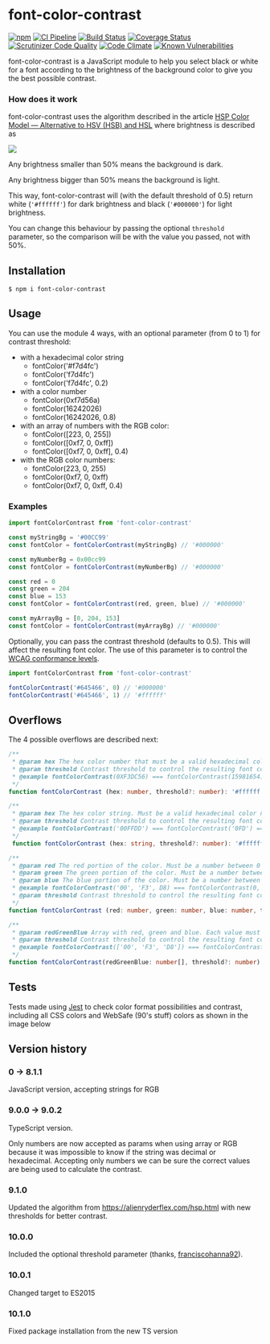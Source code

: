 # font-color-contrast

[![npm](https://img.shields.io/npm/v/font-color-contrast.svg)](https://www.npmjs.com/package/font-color-contrast)
[![CI Pipeline](https://github.com/russoedu/font-color-contrast/actions/workflows/main.yml/badge.svg)](https://github.com/russoedu/font-color-contrast/actions/workflows/main.yml)
[![Build Status](https://scrutinizer-ci.com/g/russoedu/font-color-contrast/badges/build.png?b=master)](https://scrutinizer-ci.com/g/russoedu/font-color-contrast/build-status/master)
[![Coverage Status](https://coveralls.io/repos/github/russoedu/font-color-contrast/badge.svg?branch=ts)](https://coveralls.io/github/russoedu/font-color-contrast?branch=ts)
[![Scrutinizer Code Quality](https://scrutinizer-ci.com/g/russoedu/font-color-contrast/badges/quality-score.png?b=master)](https://scrutinizer-ci.com/g/russoedu/font-color-contrast/?branch=master)
[![Code Climate](https://codeclimate.com/github/dwyl/esta/badges/gpa.svg)](https://codeclimate.com/github/russoedu/font-color-contrast)
[![Known Vulnerabilities](https://snyk.io/test/npm/font-color-contrast/badge.svg)](https://snyk.io/test/npm/font-color-contrast)

font-color-contrast is a JavaScript module to help you select black or white for a font according to the brightness of the background color to give you the best possible contrast.

### How does it work

font-color-contrast uses the algorithm described in the article [HSP Color Model — Alternative to HSV (HSB) and HSL](https://alienryderflex.com/hsp.html) where brightness is described as 

<p>
  <img src="https://render.githubusercontent.com/render/math?math=brightness=\sqrt{0.299 * red^2 %2B 0.587 * green^2 %2B 0.114 * blue^2}">
</p>

Any brightness smaller than 50% means the background is dark.

Any brightness bigger than 50% means the background is light.

This way, font-color-contrast will (with the default threshold of 0.5) return white (`'#ffffff'`) for dark brightness and black (`'#000000'`) for light brightness.

You can change this behaviour by passing the optional `threshold` parameter, so the comparison will be with the value you passed, not with 50%.


## Installation

    $ npm i font-color-contrast

## Usage

You can use the module 4 ways, with an optional parameter (from 0 to 1) for contrast threshold:
- with a hexadecimal color string
  - fontColor('#f7d4fc')
  - fontColor('f7d4fc')
  - fontColor('f7d4fc', 0.2)
- with a color number
  - fontColor(0xf7d56a)
  - fontColor(16242026)
  - fontColor(16242026, 0.8)
- with an array of numbers with the RGB color:
  - fontColor([223, 0, 255])
  - fontColor([0xf7, 0, 0xff])
  - fontColor([0xf7, 0, 0xff], 0.4)
- with the RGB color numbers:
  - fontColor(223, 0, 255)
  - fontColor(0xf7, 0, 0xff)
  - fontColor(0xf7, 0, 0xff, 0.4)

### Examples
```Typescript
import fontColorContrast from 'font-color-contrast'

const myStringBg = '#00CC99'
const fontColor = fontColorContrast(myStringBg) // '#000000'

const myNumberBg = 0x00cc99
const fontColor = fontColorContrast(myNumberBg) // '#000000'

const red = 0
const green = 204
const blue = 153
const fontColor = fontColorContrast(red, green, blue) // '#000000'

const myArrayBg = [0, 204, 153]
const fontColor = fontColorContrast(myArrayBg) // '#000000'

```

Optionally, you can pass the contrast threshold (defaults to 0.5). This will affect the resulting font color. The use of this parameter is to control the [WCAG conformance levels](https://www.w3.org/WAI/WCAG2A-Conformance).

 ```Typescript
import fontColorContrast from 'font-color-contrast'

fontColorContrast('#645466', 0) // '#000000'
fontColorContrast('#645466', 1) // '#ffffff'

```

## Overflows

The 4 possible overflows are described next:

```Typescript
/**
 * @param hex The hex color number that must be a valid hexadecimal color number, with 6 characters, to work correctly.
 * @param threshold Contrast threshold to control the resulting font color, float values from 0 to 1. Default is 0.5.
 * @example fontColorContrast(0XF3DC56) === fontColorContrast(15981654)
 */
function fontColorContrast (hex: number, threshold?: number): '#ffffff' | '#000000'
```

```Typescript
/**
 * @param hex The hex color string. Must be a valid hexadecimal color number to work correctly. Works with or without '#', with 3 or 6 color chars.
 * @param threshold Contrast threshold to control the resulting font color, float values from 0 to 1. Default is 0.5.
 * @example fontColorContrast('00FFDD') === fontColorContrast('0FD') === fontColorContrast('#00FFDD') === fontColorContrast('#0FD')
 */
 function fontColorContrast (hex: string, threshold?: number): '#ffffff' | '#000000'
```

```Typescript
/**
 * @param red The red portion of the color. Must be a number between 0 and 255.
 * @param green The green portion of the color. Must be a number between 0 and 255.
 * @param blue The blue portion of the color. Must be a number between 0 and 255.
 * @example fontColorContrast('00', 'F3', D8) === fontColorContrast(0, 243, 216) === fontColorContrast(0x0, 0xF3, 0xd8).
 * @param threshold Contrast threshold to control the resulting font color, float values from 0 to 1. Default is 0.5.
 */
function fontColorContrast (red: number, green: number, blue: number, threshold?: number): '#ffffff' | '#000000'
```

```Typescript
/**
 * @param redGreenBlue Array with red, green and blue. Each value must be a number between 0 and 255.
 * @param threshold Contrast threshold to control the resulting font color, float values from 0 to 1. Default is 0.5.
 * @example fontColorContrast(['00', 'F3', 'D8']) === fontColorContrast([0, 243, 216]) === fontColorContrast([0x0, 0xF3, 0xd8])
 */
function fontColorContrast(redGreenBlue: number[], threshold?: number): '#ffffff' | '#000000'
```

## Tests

Tests made using [Jest](https://jestjs.io/) to check color format possibilities and contrast, including all CSS colors and WebSafe (90's stuff) colors as shown in the image below

## Version history

### 0 -> 8.1.1
JavaScript version, accepting strings for RGB

### 9.0.0 -> 9.0.2
TypeScript version.

Only numbers are now accepted as params when using array or RGB because it was impossible to know if the string was decimal or hexadecimal. Accepting only numbers we can be sure the correct values are being used to calculate the contrast.

### 9.1.0
Updated the algorithm from https://alienryderflex.com/hsp.html with new thresholds for better contrast.

### 10.0.0
Included the optional threshold parameter (thanks, [franciscohanna92](https://github.com/franciscohanna92)).

### 10.0.1
Changed target to ES2015

### 10.1.0
Fixed package installation from the new TS version

